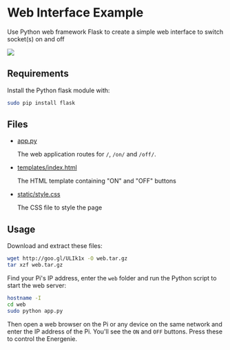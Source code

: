 # Web Interface Example

Use Python web framework Flask to create a simple web interface to switch socket(s) on and off

![](images/web.png)

## Requirements

Install the Python flask module with:

```bash
sudo pip install flask
```

## Files

- [app.py](https://github.com/bennuttall/energenie/blob/master/examples/advanced/web/app.py)

    The web application routes for `/`, `/on/` and `/off/`.

- [templates/index.html](https://github.com/bennuttall/energenie/blob/master/examples/advanced/web/templates/index.html)

    The HTML template containing "ON" and "OFF" buttons

- [static/style.css](https://github.com/bennuttall/energenie/blob/master/examples/advanced/web/static/style.css)

    The CSS file to style the page

## Usage

Download and extract these files:

```bash
wget http://goo.gl/ULIk1x -O web.tar.gz
tar xzf web.tar.gz
```

Find your Pi's IP address, enter the `web` folder and run the Python script to start the web server:

```bash
hostname -I
cd web
sudo python app.py
```

Then open a web browser on the Pi or any device on the same network and enter the IP address of the Pi. You'll see the `ON` and `OFF` buttons. Press these to control the Energenie.
